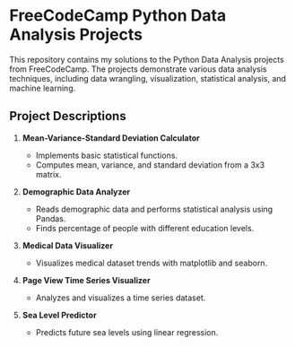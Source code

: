 # FreeCodeCamp Python Data Analysis Projects

This repository contains my solutions to the Python Data Analysis projects from FreeCodeCamp. The projects demonstrate various data analysis techniques, including data wrangling, visualization, statistical analysis, and machine learning.

## Project Descriptions
1. **Mean-Variance-Standard Deviation Calculator**
   - Implements basic statistical functions.
   - Computes mean, variance, and standard deviation from a 3x3 matrix.

2. **Demographic Data Analyzer**
   - Reads demographic data and performs statistical analysis using Pandas.
   - Finds percentage of people with different education levels.

3. **Medical Data Visualizer**
   - Visualizes medical dataset trends with matplotlib and seaborn.

4. **Page View Time Series Visualizer**
   - Analyzes and visualizes a time series dataset.

5. **Sea Level Predictor**
   - Predicts future sea levels using linear regression.
